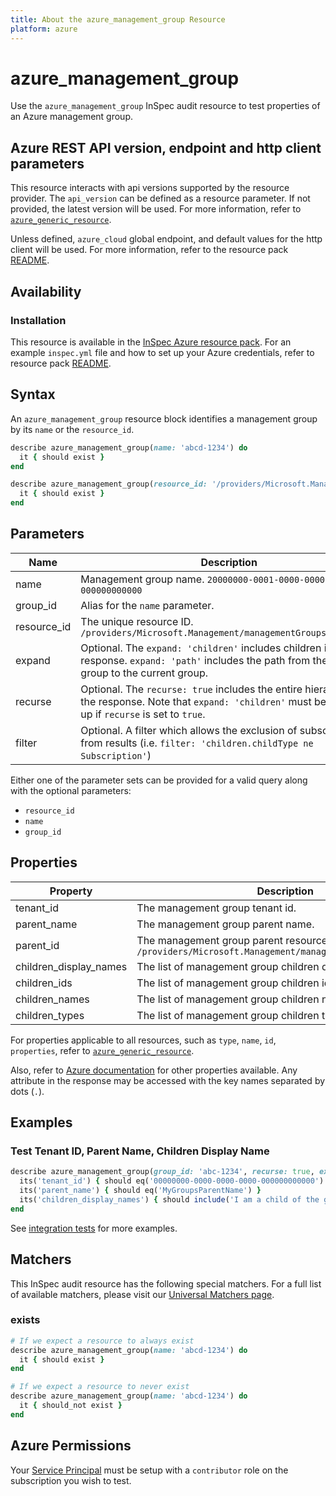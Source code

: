 ```yaml
---
title: About the azure_management_group Resource
platform: azure
---
```


# azure_management_group

Use the `azure_management_group` InSpec audit resource to test properties of an Azure management group.

## Azure REST API version, endpoint and http client parameters

This resource interacts with api versions supported by the resource provider.
The `api_version` can be defined as a resource parameter.
If not provided, the latest version will be used.
For more information, refer to [`azure_generic_resource`](azure_generic_resource.md).

Unless defined, `azure_cloud` global endpoint, and default values for the http client will be used.
For more information, refer to the resource pack [README](../../README.md). 

## Availability

### Installation

This resource is available in the [InSpec Azure resource pack](https://github.com/inspec/inspec-azure). 
For an example `inspec.yml` file and how to set up your Azure credentials, refer to resource pack [README](../../README.md#Service-Principal).

## Syntax

An `azure_management_group` resource block identifies a management group by its `name` or the `resource_id`.
```ruby
describe azure_management_group(name: 'abcd-1234') do
  it { should exist }
end
```
```ruby
describe azure_management_group(resource_id: '/providers/Microsoft.Management/managementGroups/{groupId}') do
  it { should exist }
end
```
## Parameters

| Name                           | Description                                                                       |
|--------------------------------|-----------------------------------------------------------------------------------|
| name         | Management group name. `20000000-0001-0000-0000-000000000000` |
| group_id     | Alias for the `name` parameter. |
| resource_id  | The unique resource ID. `/providers/Microsoft.Management/managementGroups/{groupId}` |
| expand       | Optional. The `expand: 'children'` includes children in the response. `expand: 'path'` includes the path from the root group to the current group. |
| recurse      | Optional. The `recurse: true` includes the entire hierarchy in the response. Note that `expand: 'children'` must be passed up if `recurse` is set to `true`. |
| filter       | Optional. A filter which allows the exclusion of subscriptions from results (i.e. `filter: 'children.childType ne Subscription'`) |

Either one of the parameter sets can be provided for a valid query along with the optional parameters:
- `resource_id`
- `name`
- `group_id` 

## Properties

| Property               | Description |
|------------------------|-------------|
| tenant_id              | The management group tenant id. |
| parent_name            | The management group parent name. |
| parent_id              | The management group parent resource id. `/providers/Microsoft.Management/managementGroups/{groupId}` |
| children_display_names | The list of management group children display names. |
| children_ids           | The list of management group children ids. |
| children_names         | The list of management group children names. |
| children_types         | The list of management group children types. |

For properties applicable to all resources, such as `type`, `name`, `id`, `properties`, refer to [`azure_generic_resource`](azure_generic_resource.md#properties).

Also, refer to [Azure documentation](https://docs.microsoft.com/en-us/rest/api/resources/managementgroups/get#managementgroup) for other properties available. 
Any attribute in the response may be accessed with the key names separated by dots (`.`).

## Examples

### Test Tenant ID, Parent Name, Children Display Name
```ruby
describe azure_management_group(group_id: 'abc-1234', recurse: true, expand: 'children') do
  its('tenant_id') { should eq('00000000-0000-0000-0000-000000000000') }
  its('parent_name') { should eq('MyGroupsParentName') }
  its('children_display_names') { should include('I am a child of the group!') }
end
```
See [integration tests](../../test/integration/verify/controls/azurerm_management_group.rb) for more examples.

## Matchers

This InSpec audit resource has the following special matchers. For a full list of available matchers, please visit our [Universal Matchers page](https://docs.chef.io/inspec/matchers/).

### exists
```ruby
# If we expect a resource to always exist
describe azure_management_group(name: 'abcd-1234') do
  it { should exist }
end

# If we expect a resource to never exist
describe azure_management_group(name: 'abcd-1234') do
  it { should_not exist }
end
```
## Azure Permissions

Your [Service Principal](https://docs.microsoft.com/en-us/azure/azure-resource-manager/resource-group-create-service-principal-portal) must be setup with a `contributor` role on the subscription you wish to test.
